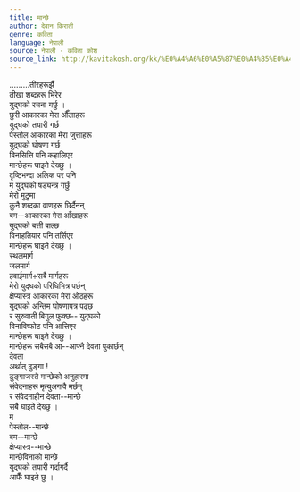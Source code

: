 ```yaml
---
title: मान्छे
author: देवान किराती
genre: कविता
language: नेपाली
source: नेपाली - कविता कोश
source_link: http://kavitakosh.org/kk/%E0%A4%A6%E0%A5%87%E0%A4%B5%E0%A4%BE%E0%A4%A8_%E0%A4%95%E0%A4%BF%E0%A4%B0%E0%A4%BE%E0%A4%A4%E0%A5%80
---
```


.........तीरहरूझैँ  
तीखा शब्दहरू भिरेर  
युद्घको रचना गर्छु ।  
छुरी आकारका मेरा औँलाहरू  
युद्घको तयारी गर्छ  
पेस्तोल आकारका मेरा जुत्ताहरू  
युद्घको घोषणा गर्छ  
बिनसित्ति पनि कहालिएर  
मान्छेहरू घाइते देख्छु ।  
दृष्टिभन्दा अलिक पर पनि  
म युद्घको षड्यन्त्र गर्छु  
मेरो मुटुमा  
कुनै शब्दका वाणहरू छिर्दैनन्  
बम--आकारका मेरा आँखाहरू  
युद्घको बत्ती बाल्छ  
विनाहतियार पनि तर्सिएर  
मान्छेहरू घाइते देख्छु ।  
स्थलमार्ग  
जलमार्ग  
हवाईमार्ग÷सबै मार्गहरू  
मेरो युद्घको परिधिभित्र पर्छन्  
क्षेप्यास्त्र आकारका मेरा ओठहरू  
युद्घको अन्तिम घोषणापत्र पढ्छ  
र सुरुवाती बिगुल फुक्छ-- युद्घको  
विनाविष्फोट पनि आत्तिएर  
मान्छेहरू घाइते देख्छु ।  
मान्छेहरू सबैसबै आ--आफ्नै देवता पुकार्छन्  
देवता  
अर्थात् ढुङ्गा !  
ढुङ्गाजस्तै मान्छेको अनुहारमा  
संवेदनाहरू मृत्युअगावै मर्छन्  
र संवेदनाहीन देवता--मान्छे  
सबै घाइते देख्छु ।  
म  
पेस्तोल--मान्छे  
बम--मान्छे  
क्षेप्यास्त्र--मान्छे  
मान्छेविनाको मान्छे  
युद्घको तयारी गर्दागर्दै  
आफैँ घाइते छु ।

